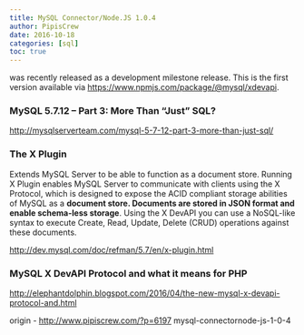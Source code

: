 ```yaml
---
title: MySQL Connector/Node.JS 1.0.4
author: PipisCrew
date: 2016-10-18
categories: [sql]
toc: true
---
```


was recently released as a development milestone release. This is the first version available via https://www.npmjs.com/package/@mysql/xdevapi.

### MySQL 5.7.12 – Part 3: More Than “Just” SQL?

http://mysqlserverteam.com/mysql-5-7-12-part-3-more-than-just-sql/

### The X Plugin

Extends MySQL Server to be able to function as a document store. Running X Plugin enables MySQL Server to communicate with clients using the X Protocol, which is designed to expose the ACID compliant storage abilities of MySQL as a **document store. Documents are stored in JSON format and enable schema-less storage**. Using the X DevAPI you can use a NoSQL-like syntax to execute Create, Read, Update, Delete (CRUD) operations against these documents.

http://dev.mysql.com/doc/refman/5.7/en/x-plugin.html

### MySQL X DevAPI Protocol and what it means for PHP

http://elephantdolphin.blogspot.com/2016/04/the-new-mysql-x-devapi-protocol-and.html

origin - http://www.pipiscrew.com/?p=6197 mysql-connectornode-js-1-0-4